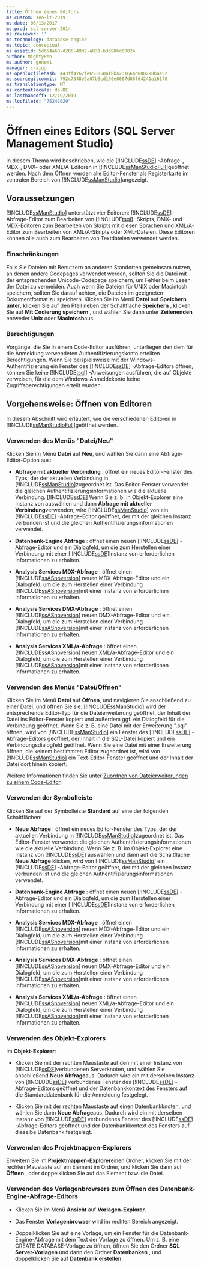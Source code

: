 ```yaml
---
title: Öffnen eines Editors
ms.custom: seo-lt-2019
ms.date: 06/13/2017
ms.prod: sql-server-2014
ms.reviewer: ''
ms.technology: database-engine
ms.topic: conceptual
ms.assetid: 5d654a60-d205-49d2-a831-b3d986d60024
author: MightyPen
ms.author: genemi
manager: craigg
ms.openlocfilehash: 443ff4762fe653850af8ba23166bd880298bae52
ms.sourcegitcommit: 792c7548e9a07b5cd166e0007d06f64241a161f8
ms.translationtype: MT
ms.contentlocale: de-DE
ms.lasthandoff: 12/19/2019
ms.locfileid: "75242029"
---
```

# <a name="open-an-editor-sql-server-management-studio"></a>Öffnen eines Editors (SQL Server Management Studio)
  In diesem Thema wird beschrieben, wie die [!INCLUDE[ssDE](../../includes/ssde-md.md)] -Abfrage-, MDX-, DMX- oder XML/A-Editoren in [!INCLUDE[ssManStudioFull](../../includes/ssmanstudiofull-md.md)]geöffnet werden. Nach dem Öffnen werden alle Editor-Fenster als Registerkarte im zentralen Bereich von [!INCLUDE[ssManStudio](../../includes/ssmanstudio-md.md)]angezeigt.  
  
## <a name="before-you-begin"></a>Voraussetzungen  
 
  [!INCLUDE[ssManStudio](../../includes/ssmanstudio-md.md)] unterstützt vier Editoren: [!INCLUDE[ssDE](../../includes/ssde-md.md)] -Abfrage-Editor zum Bearbeiten von [!INCLUDE[tsql](../../includes/tsql-md.md)] -Skripts, DMX- und MDX-Editoren zum Bearbeiten von Skripts mit diesen Sprachen und XML/A-Editor zum Bearbeiten von XML/A-Skripts oder XML-Dateien. Diese Editoren können alle auch zum Bearbeiten von Textdateien verwendet werden.  
  
### <a name="limitations-and-restrictions"></a>Einschränkungen  
 Falls Sie Dateien mit Benutzern an anderen Standorten gemeinsam nutzen, an denen andere Codepages verwendet werden, sollten Sie die Datei mit der entsprechenden Unicode-Codepage speichern, um Fehler beim Lesen der Datei zu vermeiden. Auch wenn Sie Dateien für UNIX oder Macintosh speichern, sollten Sie darauf achten, die Dateien im geeigneten Dokumentformat zu speichern. Klicken Sie im Menü **Datei** auf **Speichern unter**, klicken Sie auf den Pfeil neben der Schaltfläche **Speichern** , klicken Sie auf **Mit Codierung speichern** , und wählen Sie dann unter **Zeilenenden** entweder **Unix** oder **Macintosh**aus.  
  
### <a name="permissions"></a>Berechtigungen  
 Vorgänge, die Sie in einem Code-Editor ausführen, unterliegen den dem für die Anmeldung verwendeten Authentifizierungskonto erteilten Berechtigungen. Wenn Sie beispielsweise mit der Windows-Authentifizierung ein Fenster des [!INCLUDE[ssDE](../../includes/ssde-md.md)] -Abfrage-Editors öffnen, können Sie keine [!INCLUDE[tsql](../../includes/tsql-md.md)] -Anweisungen ausführen, die auf Objekte verweisen, für die dem Windows-Anmeldekonto keine Zugriffsberechtigungen erteilt wurden.  
  
## <a name="how-to-open-editors"></a>Vorgehensweise: Öffnen von Editoren  
 In diesem Abschnitt wird erläutert, wie die verschiedenen Editoren in [!INCLUDE[ssManStudioFull](../../includes/ssmanstudiofull-md.md)]geöffnet werden.  
  
### <a name="using-the-filenew-menu"></a>Verwenden des Menüs "Datei/Neu"  
 Klicken Sie im Menü **Datei** auf **Neu**, und wählen Sie dann eine Abfrage-Editor-Option aus:  
  
-   **Abfrage mit aktueller Verbindung** : öffnet ein neues Editor-Fenster des Typs, der der aktuellen Verbindung in [!INCLUDE[ssManStudio](../../includes/ssmanstudio-md.md)]zugeordnet ist. Das Editor-Fenster verwendet die gleichen Authentifizierungsinformationen wie die aktuelle Verbindung. [!INCLUDE[ssDE](../../includes/ssde-md.md)] Wenn Sie z. b. in Objekt-Explorer eine Instanz von auswählen und dann **Abfrage mit aktueller Verbindung**verwenden, wird [!INCLUDE[ssManStudio](../../includes/ssmanstudio-md.md)] von ein [!INCLUDE[ssDE](../../includes/ssde-md.md)] -Abfrage-Editor geöffnet, der mit der gleichen Instanz verbunden ist und die gleichen Authentifizierungsinformationen verwendet.  
  
-   **Datenbank-Engine Abfrage** : öffnet einen neuen [!INCLUDE[ssDE](../../includes/ssde-md.md)] -Abfrage-Editor und ein Dialogfeld, um die zum Herstellen einer Verbindung mit einer [!INCLUDE[ssDE](../../includes/ssde-md.md)]Instanz von erforderlichen Informationen zu erhalten.  
  
-   **Analysis Services MDX-Abfrage** : öffnet einen [!INCLUDE[ssASnoversion](../../includes/ssasnoversion-md.md)] neuen MDX-Abfrage-Editor und ein Dialogfeld, um die zum Herstellen einer Verbindung [!INCLUDE[ssASnoversion](../../includes/ssasnoversion-md.md)]mit einer Instanz von erforderlichen Informationen zu erhalten.  
  
-   **Analysis Services DMX-Abfrage** : öffnet einen [!INCLUDE[ssASnoversion](../../includes/ssasnoversion-md.md)] neuen DMX-Abfrage-Editor und ein Dialogfeld, um die zum Herstellen einer Verbindung [!INCLUDE[ssASnoversion](../../includes/ssasnoversion-md.md)]mit einer Instanz von erforderlichen Informationen zu erhalten.  
  
-   **Analysis Services XML/a-Abfrage** : öffnet einen [!INCLUDE[ssASnoversion](../../includes/ssasnoversion-md.md)] neuen XML/a-Abfrage-Editor und ein Dialogfeld, um die zum Herstellen einer Verbindung [!INCLUDE[ssASnoversion](../../includes/ssasnoversion-md.md)]mit einer Instanz von erforderlichen Informationen zu erhalten.  
  
### <a name="using-the-fileopen-menu"></a>Verwenden des Menüs "Datei/Öffnen"  
 Klicken Sie im Menü **Datei** auf **Öffnen**, und navigieren Sie anschließend zu einer Datei, und öffnen Sie sie. 
  [!INCLUDE[ssManStudio](../../includes/ssmanstudio-md.md)] wird der entsprechende Editor-Typ für die Dateierweiterung geöffnet, der Inhalt der Datei ins Editor-Fenster kopiert und außerdem ggf. ein Dialogfeld für die Verbindung geöffnet. Wenn Sie z. B. eine Datei mit der Erweiterung ".sql" öffnen, wird von [!INCLUDE[ssManStudio](../../includes/ssmanstudio-md.md)] ein Fenster des [!INCLUDE[ssDE](../../includes/ssde-md.md)] -Abfrage-Editors geöffnet, der Inhalt in die SQL-Datei kopiert und ein Verbindungsdialogfeld geöffnet. Wenn Sie eine Datei mit einer Erweiterung öffnen, die keinem bestimmten Editor zugeordnet ist, wird von [!INCLUDE[ssManStudio](../../includes/ssmanstudio-md.md)] ein Text-Editor-Fenster geöffnet und der Inhalt der Datei dort hinein kopiert.  
  
 Weitere Informationen finden Sie unter [Zuordnen von Dateierweiterungen zu einem Code-Editor](associate-file-extensions-to-a-code-editor.md).  
  
### <a name="using-the-toolbar"></a>Verwenden der Symbolleiste  
 Klicken Sie auf der Symbolleiste **Standard** auf eine der folgenden Schaltflächen:  
  
-   **Neue Abfrage** : öffnet ein neues Editor-Fenster des Typs, der der aktuellen Verbindung in [!INCLUDE[ssManStudio](../../includes/ssmanstudio-md.md)]zugeordnet ist. Das Editor-Fenster verwendet die gleichen Authentifizierungsinformationen wie die aktuelle Verbindung. Wenn Sie z. B. im Objekt-Explorer eine Instanz von [!INCLUDE[ssDE](../../includes/ssde-md.md)] auswählen und dann auf die Schaltfläche **Neue Abfrage** klicken, wird von [!INCLUDE[ssManStudio](../../includes/ssmanstudio-md.md)] ein [!INCLUDE[ssDE](../../includes/ssde-md.md)] -Abfrage-Editor geöffnet, der mit der gleichen Instanz verbunden ist und die gleichen Authentifizierungsinformationen verwendet.  
  
-   **Datenbank-Engine Abfrage** : öffnet einen neuen [!INCLUDE[ssDE](../../includes/ssde-md.md)] -Abfrage-Editor und ein Dialogfeld, um die zum Herstellen einer Verbindung mit einer [!INCLUDE[ssDE](../../includes/ssde-md.md)]Instanz von erforderlichen Informationen zu erhalten.  
  
-   **Analysis Services MDX-Abfrage** : öffnet einen [!INCLUDE[ssASnoversion](../../includes/ssasnoversion-md.md)] neuen MDX-Abfrage-Editor und ein Dialogfeld, um die zum Herstellen einer Verbindung [!INCLUDE[ssASnoversion](../../includes/ssasnoversion-md.md)]mit einer Instanz von erforderlichen Informationen zu erhalten.  
  
-   **Analysis Services DMX-Abfrage** : öffnet einen [!INCLUDE[ssASnoversion](../../includes/ssasnoversion-md.md)] neuen DMX-Abfrage-Editor und ein Dialogfeld, um die zum Herstellen einer Verbindung [!INCLUDE[ssASnoversion](../../includes/ssasnoversion-md.md)]mit einer Instanz von erforderlichen Informationen zu erhalten.  
  
-   **Analysis Services XML/a-Abfrage** : öffnet einen [!INCLUDE[ssASnoversion](../../includes/ssasnoversion-md.md)] neuen XML/a-Abfrage-Editor und ein Dialogfeld, um die zum Herstellen einer Verbindung [!INCLUDE[ssASnoversion](../../includes/ssasnoversion-md.md)]mit einer Instanz von erforderlichen Informationen zu erhalten.  
  
### <a name="using-object-explorer"></a>Verwenden des Objekt-Explorers  
 Im **Objekt-Explorer**:  
  
-   Klicken Sie mit der rechten Maustaste auf den mit einer Instanz von [!INCLUDE[ssDE](../../includes/ssde-md.md)]verbundenen Serverknoten, und wählen Sie anschließend **Neue Abfrage**aus. Dadurch wird ein mit derselben Instanz von [!INCLUDE[ssDE](../../includes/ssde-md.md)] verbundenes Fenster des [!INCLUDE[ssDE](../../includes/ssde-md.md)] -Abfrage-Editors geöffnet und der Datenbankkontext des Fensters auf die Standarddatenbank für die Anmeldung festgelegt.  
  
-   Klicken Sie mit der rechten Maustaste auf einen Datenbankknoten, und wählen Sie dann **Neue Abfrage**aus. Dadurch wird ein mit derselben Instanz von [!INCLUDE[ssDE](../../includes/ssde-md.md)] verbundenes Fenster des [!INCLUDE[ssDE](../../includes/ssde-md.md)] -Abfrage-Editors geöffnet und der Datenbankkontext des Fensters auf dieselbe Datenbank festgelegt.  
  
### <a name="using-solution-explorer"></a>Verwenden des Projektmappen-Explorers  
 Erweitern Sie im **Projektmappen-Explorer**einen Ordner, klicken Sie mit der rechten Maustaste auf ein Element im Ordner, und klicken Sie dann auf **Öffnen** , oder doppelklicken Sie auf das Element bzw. die Datei.  
  
### <a name="using-template-browser-to-open-the-database-engine-query-editor"></a>Verwenden des Vorlagenbrowsers zum Öffnen des Datenbank-Engine-Abfrage-Editors  
  
-   Klicken Sie im Menü **Ansicht** auf **Vorlagen-Explorer**.  
  
-   Das Fenster **Vorlagenbrowser** wird im rechten Bereich angezeigt.  
  
-   Doppelklicken Sie auf eine Vorlage, um ein Fenster für die Datenbank-Engine-Abfrage mit dem Text der Vorlage zu öffnen. Um z. B. eine CREATE DATABASE-Vorlage zu öffnen, öffnen Sie den Ordner **SQL Server-Vorlagen** und dann den Ordner **Datenbanken** , und doppelklicken Sie auf **Datenbank erstellen**.  
  
  
